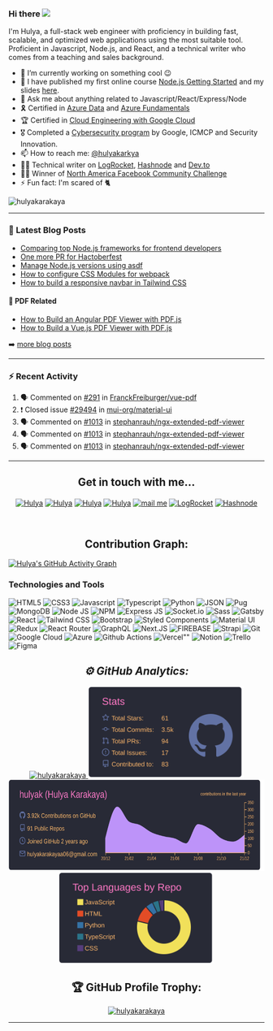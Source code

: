 ### Hi there <a href="https://hulya.netlify.app/"><img src="https://media.giphy.com/media/hvRJCLFzcasrR4ia7z/giphy.gif" width="25px"></a>

I'm Hulya, a full-stack web engineer with proficiency in building fast, scalable, and optimized web applications using the most suitable tool. Proficient in Javascript, Node.js, and React, and a technical writer who comes from a teaching and sales background.




- 🔭 I’m currently working on something cool :wink:
- 🌱 I have published my first online course [Node.js Getting Started](https://skl.sh/2Nrrj9g) and my slides [here](https://slides.com/hulyakarakaya/deck).
- 💬 Ask me about anything related to Javascript/React/Express/Node
- 🎗 Certified in [Azure Data](https://www.credly.com/badges/81a0e067-9522-4c22-a62a-b0975298d948/public_url) and [Azure Fundamentals](https://www.credly.com/badges/c0324318-5bae-4728-a2a2-f5720242006f/public_url)
- 🏆 Certified in [Cloud Engineering with Google Cloud](https://www.coursera.org/account/accomplishments/specialization/certificate/CSNCU56GVNZD)
- 🎖 Completed a [Cybersecurity program](https://drive.google.com/file/d/1337A20QLMpFrQMmRZU4OE5zewnRyZbdU/view?usp=sharing) by Google, ICMCP and Security Innovation.
- 📫 How to reach me: [@hulyakarkya](https://twitter.com/hulyakarkya)
- 👩‍💻 Technical writer on [LogRocket](https://blog.logrocket.com/author/hulyakarakaya/), [Hashnode](https://hulyakarakaya.hashnode.dev/) and [Dev.to](https://dev.to/hulyakarakaya)
- ✌🏻 Winner of [North America Facebook Community Challenge](https://developers.facebook.com/blog/post/2020/11/18/2020-developer-circles-community-challenge-regional-winners-announced/)
- ⚡ Fun fact: I'm scared of 🐈

<img src="https://komarev.com/ghpvc/?username=hulyak&label=Profile%20views&color=0e75b6&style=flat" alt="hulyakarakaya" />


---

### 📕 Latest Blog Posts

<!-- BLOG-POST-LIST:START -->
- [Comparing top Node.js frameworks for frontend developers](https://blog.logrocket.com/comparing-top-node-js-frameworks-frontend-developers/)
- [One more PR for Hactoberfest](https://dev.to/hulyakarakaya/one-more-pr-for-hactoberfest-5gkp)
- [Manage Node.js versions using asdf](https://blog.logrocket.com/manage-node-js-versions-using-asdf/)
- [How to configure CSS Modules for webpack](https://blog.logrocket.com/how-to-configure-css-modules-webpack/)
- [How to build a responsive navbar in Tailwind CSS](https://blog.logrocket.com/how-to-build-responsive-navbar-tailwind-css/)
<!-- BLOG-POST-LIST:END -->


#### 📃 PDF Related

- [How to Build an Angular PDF Viewer with PDF.js](https://pspdfkit.com/blog/2021/how-to-build-an-angular-pdf-viewer-with-pdfjs/)
- [How to Build a Vue.js PDF Viewer with PDF.js](https://pspdfkit.com/blog/2021/how-to-build-a-vuejs-pdf-viewer-with-pdfjs/)

➡️ [more blog posts](https://dev.to/hulyakarakaya)

---

### :zap: Recent Activity

<!--START_SECTION:activity-->
1. 🗣 Commented on [#291](https://github.com/FranckFreiburger/vue-pdf/issues/291) in [FranckFreiburger/vue-pdf](https://github.com/FranckFreiburger/vue-pdf)
2. ❗️ Closed issue [#29494](https://github.com/mui-org/material-ui/issues/29494) in [mui-org/material-ui](https://github.com/mui-org/material-ui)
3. 🗣 Commented on [#1013](https://github.com/stephanrauh/ngx-extended-pdf-viewer/issues/1013) in [stephanrauh/ngx-extended-pdf-viewer](https://github.com/stephanrauh/ngx-extended-pdf-viewer)
4. 🗣 Commented on [#1013](https://github.com/stephanrauh/ngx-extended-pdf-viewer/issues/1013) in [stephanrauh/ngx-extended-pdf-viewer](https://github.com/stephanrauh/ngx-extended-pdf-viewer)
5. 🗣 Commented on [#1013](https://github.com/stephanrauh/ngx-extended-pdf-viewer/issues/1013) in [stephanrauh/ngx-extended-pdf-viewer](https://github.com/stephanrauh/ngx-extended-pdf-viewer)
<!--END_SECTION:activity-->

---

<h2 align="center"> Get in touch with me...</h2>
<p align="center">
<a href="https://codepen.io/hulyak" target="blank"><img align="center" src="https://cdn.jsdelivr.net/npm/simple-icons@3.0.1/icons/codepen.svg" alt="Hulya" height="30" width="40" /></a>
<a href="https://dev.to/hulyakarakaya" target="blank"><img align="center" src="https://cdn.jsdelivr.net/npm/simple-icons@3.0.1/icons/dev-dot-to.svg" alt="Hulya" height="30" width="40" /></a>
<a href="https://twitter.com/hulyakarkya" target="blank"><img align="center" src="https://cdn.jsdelivr.net/npm/simple-icons@3.0.1/icons/twitter.svg" alt="Hulya" height="30" width="40" /></a>
<a href="https://www.linkedin.com/in/hulya-karakaya/" target="blank"><img align="center" src="https://cdn.jsdelivr.net/npm/simple-icons@3.0.1/icons/linkedin.svg" alt="Hulya" height="30" width="40" /></a>
 <a href="mailto:hulyakarakayaa06@gmail.com"><img align="center" alt="mail me" width="35px" src="https://cdn.jsdelivr.net/npm/simple-icons@3.0.1/icons/gmail.svg" height="30" width="40"  /></a>
<a href="https://blog.logrocket.com/author/hulyakarakaya"><img alt="LogRocket" src="https://cdn.jsdelivr.net/npm/simple-icons@3.0.1/icons/blogger.svg" height="30" width="40" align="center" /></a>
<a href="https://hulyakarakaya.hashnode.dev/"><img alt="Hashnode" src="https://cdn.jsdelivr.net/npm/simple-icons@3.0.1/icons/hashnode.svg" height="30" width="40" align="center" /></a>
 

</p>
<br>


<h2 align="center"> Contribution Graph: </h2>

[![Hulya's GitHub Activity Graph](https://activity-graph.herokuapp.com/graph?username=hulyak&theme=xcode)](https://github.com/hulyak)

### Technologies and Tools

<p>

<img src='https://img.shields.io/badge/HTML5-E34F26?style=for-the-badge&logo=html5&logoColor=white' title='HTML5' />
<img src="https://img.shields.io/badge/CSS3-1572B6?style=for-the-badge&logo=css3&logoColor=white" title="CSS3" />
<img src="https://img.shields.io/badge/JavaScript-F7DF1E?style=for-the-badge&logo=javascript&logoColor=black" title="Javascript" />
<img src="https://img.shields.io/badge/TypeScript-007ACC?style=for-the-badge&logo=typescript&logoColor=white" title="Typescript" />
<img src="https://img.shields.io/badge/Python-3776AB?style=for-the-badge&logo=python&logoColor=white" title="Python" />
<img src="https://img.shields.io/badge/json-5E5C5C?style=for-the-badge&logo=json&logoColor=white" title="JSON" />
<img src="https://img.shields.io/badge/Pug-E3C29B?style=for-the-badge&logo=pug&logoColor=black" title="Pug" />
<img src="https://img.shields.io/badge/MongoDB-4EA94B?style=for-the-badge&logo=mongodb&logoColor=white" title="MongoDB" />
<img src="https://img.shields.io/badge/Node.js-339933?style=for-the-badge&logo=nodedotjs&logoColor=white" title="Node JS" />
<img src="https://img.shields.io/badge/npm-CB3837?style=for-the-badge&logo=npm&logoColor=white" title="NPM" />
<img src="https://img.shields.io/badge/Express.js-000000?style=for-the-badge&logo=express&logoColor=white" title="Express JS" />
<img src="https://img.shields.io/badge/Socket.io-010101?&style=for-the-badge&logo=Socket.io&logoColor=white" title="Socket.io" />
<img src="https://img.shields.io/badge/Sass-CC6699?style=for-the-badge&logo=sass&logoColor=white" title="Sass" />
<img src="https://img.shields.io/badge/Gatsby-663399?style=for-the-badge&logo=gatsby&logoColor=white" title="Gatsby" />
<img src="https://img.shields.io/badge/React-20232A?style=for-the-badge&logo=react&logoColor=61DAFB" title="React" />
<img src="https://img.shields.io/badge/Tailwind_CSS-38B2AC?style=for-the-badge&logo=tailwind-css&logoColor=white" title="Tailwind CSS" />
<img src="https://img.shields.io/badge/Bootstrap-563D7C?style=for-the-badge&logo=bootstrap&logoColor=white" title="Bootstrap" />
<img src="https://img.shields.io/badge/styled--components-DB7093?style=for-the-badge&logo=styled-components&logoColor=white" title="Styled Components" />
<img src="https://img.shields.io/badge/Material--UI-0081CB?style=for-the-badge&logo=material-ui&logoColor=white" title="Material UI" />
<img src="https://img.shields.io/badge/Redux-593D88?style=for-the-badge&logo=redux&logoColor=white" title="Redux" />
<img src="https://img.shields.io/badge/React_Router-CA4245?style=for-the-badge&logo=react-router&logoColor=white" title="React Router" />
<img src="https://img.shields.io/badge/GraphQl-E10098?style=for-the-badge&logo=graphql&logoColor=white" title="GraphQL" />
<img src="https://img.shields.io/badge/next.js-000000?style=for-the-badge&logo=nextdotjs&logoColor=white" title="Next.JS" />
<img src="https://img.shields.io/badge/firebase-ffca28?style=for-the-badge&logo=firebase&logoColor=black" title="FIREBASE" />
<img src="https://img.shields.io/badge/strapi-2e7eea?style=for-the-badge&logo=strapi&logoColor=white" title="Strapi" />
<img src="https://img.shields.io/badge/Git-F05032?style=for-the-badge&logo=git&logoColor=white" title="Git" />
<img src="https://img.shields.io/badge/Google_Cloud-4285F4?style=for-the-badge&logo=google-cloud&logoColor=white" title="Google Cloud" />
<img src="https://img.shields.io/badge/microsoft%20azure-0089D6?style=for-the-badge&logo=microsoft-azure&logoColor=white" title="Azure" />
<img src="https://img.shields.io/badge/GitHub_Actions-2088FF?style=for-the-badge&logo=github-actions&logoColor=white" title="Github Actions" />
<img src="https://img.shields.io/badge/Vercel-000000?style=for-the-badge&logo=vercel&logoColor=white" title=Vercel"" />
<img src="https://img.shields.io/badge/Notion-000000?style=for-the-badge&logo=notion&logoColor=white" title="Notion" />
<img src="https://img.shields.io/badge/Trello-0052CC?style=for-the-badge&logo=trello&logoColor=white" title="Trello" />
<img src="https://img.shields.io/badge/Figma-F24E1E?style=for-the-badge&logo=figma&logoColor=white" title="Figma" />
</p>


<h2 align="center"><i>⚙ GitHub Analytics:</i></h2>

<p align="center">
  <a href="https://github.com/hulyak"><span>
    <img height="180em" src="https://github-readme-streak-stats.herokuapp.com/?user=hulyak&theme=dracula" alt="hulyakarakaya" />
     <img height="180em" src="https://raw.githubusercontent.com/hulyak/hulyak/master/profile-summary-card-output/dracula/3-stats.svg" />
    <img height="180em" src="https://raw.githubusercontent.com/hulyak/hulyak/master/profile-summary-card-output/dracula/0-profile-details.svg" />
    <img height="180em" src="https://raw.githubusercontent.com/hulyak/hulyak/master/profile-summary-card-output/dracula/1-repos-per-language.svg" />
    </span>
  </a>
</p>




<h2 align="center">🏆 GitHub Profile Trophy:</h2>
<p align="center"> <a href="https://github.com/ryo-ma/github-profile-trophy"><img src="https://github-profile-trophy.vercel.app/?username=hulyak&theme=onedark&row=1" alt="hulyakarakaya" /></a> </p>
<hr>


